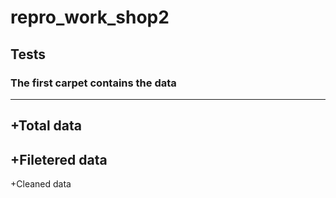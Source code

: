 # repro_work_shop2

**Tests**
---
### The first carpet contains the data
---
  +Total data
  ---
  +Filetered data
  ---
  +Cleaned data
